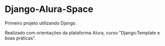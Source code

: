 # Django-Alura-Space

Primeiro projeto utilizando Django.

Realizado com orientações da plataforma Alura, curso "Django:Template e boas práticas".
